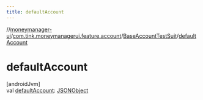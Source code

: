 ```yaml
---
title: defaultAccount
---
```

//[moneymanager-ui](../../../index.html)/[com.tink.moneymanagerui.feature.account](../index.html)/[BaseAccountTestSuit](index.html)/[defaultAccount](default-account.html)



# defaultAccount



[androidJvm]\
val [defaultAccount](default-account.html): [JSONObject](https://developer.android.com/reference/kotlin/org/json/JSONObject.html)




